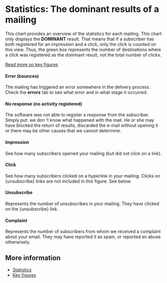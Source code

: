 # Statistics: The dominant results of a mailing

This chart provides an overview of the statistics for each mailing. This
chart only displays the **DOMINANT** result. That means that if a
subscriber has both registered for an impression and a click, only the
click is counted on this view. Thus, the green box represents the number
of destinations where a click was registered as the dominant result, not
the total number of clicks.

[Read more on key figures](./statistics-key-figures)

#### **Error (bounces)**

The mailing has triggered an error somewhere in the delivery process.
Check the **errors** tab to see what error and in what stage it
occurred.

#### **No response** (no activity registered)

The software was not able to register a response from the subscriber.
Simply put: we don ’t know what happened with the mail. He or she may
have blocked the return of results, discarded the e-mail without opening
it or there may be other causes that we cannot determine.

#### **Impression**

See how many subscribers opened your mailing (but did not click on a
link).

#### **Click**

See how many subscribers clicked on a hyperlink in your mailing. Clicks
on {unsubscribe} links are not included in this figure. See below.

#### **Unsubscribe**

Represents the number of unsubscribes in your mailing. They have clicked
on the {unsubscribe} link.

#### **Complaint**

Represents the number of subscribers from whom we received a complaint
about your email. They may have reported it as spam, or reported an
abuse otherwisely.

## More information

* [Statistics](./statistics)
* [Key figures](./statistics-key-figures)
